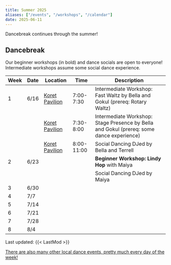 ```yaml
---
title: Summer 2025
aliases: ["/events", "/workshops", "/calendar"]
date: 2025-06-11
---
```


Dancebreak continues through the summer!

<!--more-->

## Dancebreak

Our beginner workshops (in bold) and dance socials are open to everyone!  Intermediate workshops assume some social dance experience.

| Week | Date | Location                | Time       | Description                                                                              |
|------|------|-------------------------|------------|------------------------------------------------------------------------------------------|
| 1    | 6/16 | [Koret Pavilion][koret] | 7:00-7:30  | Intermediate Workshop: Fast Waltz by Bella and Gokul (prereq: Rotary Waltz)              |
|      |      | [Koret Pavilion][koret] | 7:30-8:00  | Intermediate Workshop: Stage Presence by Bella and Gokul (prereq: some dance experience) |
|      |      | [Koret Pavilion][koret] | 8:00-11:00 | Social Dancing DJed by Bella and Terrell                                                 |
| 2    | 6/23 |                         |            | **Beginner Workshop: Lindy Hop** with Maiya                                              |
|      |      |                         |            | Social Dancing DJed by Maiya                                                             |
| 3    | 6/30 |                         |            |                                                                                          |
| 4    | 7/7  |                         |            |                                                                                          |
| 5    | 7/14 |                         |            |                                                                                          |
| 6    | 7/21 |                         |            |                                                                                          |
| 7    | 7/28 |                         |            |                                                                                          |
| 8    | 8/4  |                         |            |                                                                                          |

Last updated: {{< LastMod >}}

[There are also many other local dance events, pretty much every day of the week!](/info/local)

[epc]: /info/locations/#elliott-program-center
[roble]: /info/locations/#roble-gym
[gcc]: /info/locations/#graduate-community-center
[evgr]: /info/locations/#escondido-village-graduate-residences
[koret]: /info/locations/#koret-pavilion
[ssd]: https://swing.stanford.edu
[wcs]: https://www.facebook.com/cardinalswing/
[powers]: https://www.richardpowers.com/
[bigdance]: https://bigdance.stanford.edu/
[bonbon]: https://2025bonbonball.eventbrite.com/
[opening]: https://vienneseball.stanford.edu/
[swingtime]: https://swingtime.stanford.edu/
[vball]: https://vienneseball.stanford.edu/

[jazz]: /posts/25spr-all-that-jazz
[floorcraft]: https://www.facebook.com/events/30100345002885928
[wcs]: https://www.facebook.com/cardinalswing/

